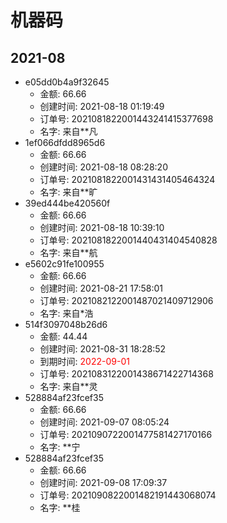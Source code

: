 # 机器码
## 2021-08
* e05dd0b4a9f32645
  * 金额: 66.66
  * 创建时间: 2021-08-18 01:19:49
  * 订单号: 2021081822001443241415377698
  * 名字: 来自**凡
* 1ef066dfdd8965d6
  * 金额: 66.66
  * 创建时间: 2021-08-18 08:28:20
  * 订单号: 2021081822001431431405464324
  * 名字: 来自**旷
* 39ed444be420560f
  * 金额: 66.66
  * 创建时间: 2021-08-18 10:39:10
  * 订单号: 2021081822001440431404540828
  * 名字: 来自**航
* e5602c91fe100955
  * 金额: 66.66
  * 创建时间: 2021-08-21 17:58:01
  * 订单号: 2021082122001487021409712906
  * 名字: 来自*浩
* 514f3097048b26d6
  * 金额: 44.44
  * 创建时间: 2021-08-31 18:28:52
  * 到期时间: <font color=red>2022-09-01</font >
  * 订单号: 2021083122001438671422714368
  * 名字: 来自**灵
* 528884af23fcef35
  * 金额: 66.66
  * 创建时间: 2021-09-07 08:05:24
  * 订单号: 2021090722001477581427170166
  * 名字: **宁
* 528884af23fcef35
  * 金额: 66.66
  * 创建时间: 2021-09-08 17:09:37
  * 订单号: 2021090822001482191443068074
  * 名字: **桂
